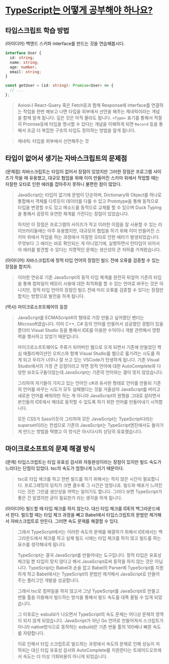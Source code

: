# [TypeScript는 어떻게 공부해야 하나요?](https://yozm.wishket.com/magazine/detail/1376/)

## 타입스크립트 학습 방법

(아이디어) 백엔드 스키파 interface를 만드는 것을 연습해봅시다.

```ts
interface User {
  id: string;
  name: string;
  age: number;
  email: string;
}

const getUser = (id: string): Promise<User> => {
  // ...
};
```

> Axios나 React-Query 혹은 Fetch등과 함께 Response에 interface를 연결하는 작업을 한번 해보고 나면 타입을 외부에서 선언을 해주는 제네릭이라는 개념을 함께 알게 됩니다. 깊은 것은 아직 몰라도 됩니다. `<Type>` 표기를 통해서 적절히 Promise등에 타입을 명시할 수 있다는 개념을 이해하게 되면 `Record` 등을 통해서 조금 더 복잡한 구조의 타입도 정의하는 방법을 알게 됩니다.

> 제네릭: 타입을 외부에서 선언해주는 것

## 타입이 없어서 생기는 자바스크립트의 문제점

(문제점) 자바스크립트는 타입이 없어서 장점이 있었지만 그러한 장점은 프로그램 사이즈가 작을 때 유용했고, 대규모 협업을 위해 이미 만들어진 스키마 위에서 작업할 때는 자잘한 오타로 인한 에러를 잡아주지 못하니 불편한 점이 많았다.

> JavaScript는 타입이 없기에 문법이 단순하며, Dictionary와 Object를 하나로 통합해서 객체를 다루듯이 데이터를 다룰 수 있고 Prototype을 통해 동적으로 타입을 변경할 수도 있고 메소드를 동적으로 교체를 할 수 있으며 Duck Typing을 통해서 굉장히 유연한 체계를 가진다는 장점이 있었습니다.
>
> 하지만 이 장점은 프로그램의 사이즈가 작고 이러한 이점을 잘 사용할 수 있는 라이브러리들에는 아주 유용했지만, 대규모의 협업을 하기 위해 이미 만들어진 스키마 위에서 작업을 하는 과정에서 자잘한 오타로 인한 에러가 발생되었습니다. 무엇보다 그 에러는 바로 확인되는 게 아니었기에, 실행하면서 런타임이 되어서야 에러를 발견할 수 있다는 치명적인 문제는 생산성의 큰 저하를 가져왔습니다.

(아이디어) 자바스크립트에 정적 타입 언어의 장점인 빌드 전에 오류를 검증할 수 있는 장점을 합치자.

> 이러한 연유로 기존 JavaScript의 동적 타입 체계를 완전히 뒤엎어 기존의 타입을 통해 컴파일이 메모리 사용에 대한 최적화를 할 수 있는 언어로 바꾸는 것은 아니지만, 정적 타입 언어의 장점인 빌드 전에 미리 오류를 검증할 수 있다는 장점만 합치는 방향으로 발전을 하게 됩니다.

(역사) 마이크로소프트웨어의 등장

> JavaScript를 ECMAScript4의 형태로 가장 만들고 싶어했던 벤더는 Microsoft였습니다. 이미 C++, C# 등의 언어를 만들어서 성공했던 경험이 있을뿐더러 Visual Studio 등을 통해서 IDE를 이용한 수익이나 개발 관련해서 영향력을 행사하고 있었기 때문입니다.
>
> 마이크로소프트웨어도 주류가 되어버린 웹으로 오게 되면서 기존에 만들었던 핵심 애플리케이션인 오피스와 함께 Visual Studio를 웹으로 옮기려는 시도를 하게 되고 우리가 너무나 잘 쓰고 있는 VSCode가 탄생하게 됩니다. 기존 Visual Studio에서의 가장 큰 강점이라고 하면 정적 언어에 대한 AutoComplete와 다양한 보조도구들이었는데 JavaScript는 기존의 언어와는 결이 맞지 않았습니다.
>
> 그리하여 자기들이 가지고 있는 언어인 c#과 유사한 형태로 언어를 만들되 기존의 언어를 바꾸는 시도가 모두 실패했다는 것을 거울삼아 JavaScript를 버리고 새로운 언어를 배워야만 하는 게 아니라 JavaScript의 원형을 그대로 살리면서 본인들의 IDE에서 제대로 동작할 수 있도록 하기 위한 언어를 만들어내기 시작합니다.
>
> 모든 CSS가 Sass이듯이 그리하여 모든 JavaScript는 TypeScript다라는 superset이라는 컨셉으로 기존의 JavaScript는 TypeScript엔진에서도 돌아가게 만드는 방법을 택했고 이 방식은 아시다시피 상당히 유효했습니다.

## 마이크로소프트의 문제 해결 방식

(문제) 타입스크립트는 타입 유효성 검사와 자동완성이라는 장점이 있지만 빌드 속도가 느리다는 단점이 있었다. tsc의 속도가 엄청나게 느리기 때문이다.

> tsc로 타입 체크를 하고 한번 빌드를 하기 위해서는 적지 않은 시간이 필요합니다. 프로그래밍의 덩치가 크면 클수록 그 시간은 엄청나죠. 빌드와 배포가 느려진다는 것은 그만큼 생산성을 까먹는 일이기도 합니다. 그러다 보면 TypeScript가 좋은 건 알겠지만 굳이 필요한가 라는 생각을 하게 됩니다.

(아이디어) 빌드할 때 타입 체크를 하지 않는다. 대신 타입 체크를 IDE의 백그라운드에서 한다. 빌드할 때는 타입 체크 과정을 빼고 Babel에서 타입스크립트의 문법만 제거해서 자바스크립트로 만든다. 그러면 속도 문제를 해결할 수 있다.

> 그래서 TypeScript에서는 이러한 속도의 문제를 해결하기 위해서 IDE에서는 백그라운드에서 체크를 하고 실제 빌드 시에는 타입 체크를 하지 않고 빌드를 하는 묘수를 생각해내게 됩니다.
>
> TypeScript는 결국 JavaScript를 만들어내는 도구입니다. 정적 타입은 유효성 체크일 뿐 타입이 맞지 않다고 해서 JavaScript로써 동작을 하지 않는 것은 아닙니다. TypeScript는 Babel과 손을 잡고 Babel의 Parser에 TypeScript를 지원하게 하고 Babel에서는 TypeScript의 문법만 제거해서 JavaScript로 만들어 주는 플러그인 개발을 성공합니다.
>
> 그래서 tsc로 컴파일을 하지 않고서 그냥 TypeScript를 JavaScript로 만들고 번들 툴을 이용해서 빌드하는 방식을 통해서 빌드 속도를 대폭 올릴 수 있게 되었습니다.
>
> 그 이후로는 esbuild가 나오면서 TypeScript의 속도 문제는 어디상 문제의 영역이 되지 않게 되었습니다. JavaScript가 아닌 Go 언어로 만들어져서 스크립트가 아니라 native방식으로 동작하는 esbuild은 기존 번들 툴의 100배나 빠른 속도를 자랑합니다.

> 이로 인해서 타입 스크립트로 빌드하는 과정에서 속도의 문제로 인해 성능이 저하되는 대신 타입 유효성 검사와 AutoComplete를 지원한다는 트레이드오프에서 속도는 더 이상 기회비용이 아니게 되었습니다.
